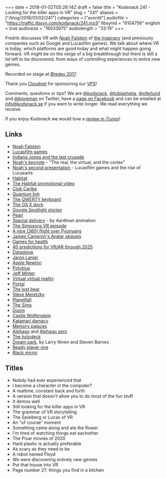 +++
date = 2018-01-02T05:26:14Z
draft = false
title = "Kodsnack 241 - Looking for the killer apps in VR"
slug = "241"
aliases = ["/blog/2018/01/02/241"]
categories = ["avsnitt"]
audiofile = "https://traffic.libsyn.com/kodsnack/241.mp3"
libsynid = "6104756"
english = true
audiosize = "16033975"
audiolength = "33:19"
+++

Fredrik discusses VR with [Noah Falstein](https://en.wikipedia.org/wiki/Noah_Falstein) of [the Inspiracy](http://www.theinspiracy.com/) (and previously companies such as Google and Lucasfilm games). We talk about where VR is today, which platforms are good today and what might happen going forward. VR might be on the verge of a big breakthrough but there is still a lot left to be discovered, from ways of controlling experiences to entire new genres.

Recorded on stage at [Øredev 2017](http://oredev.org/2017).

Thank you [Cloudnet](http://www.cloudnet.se) for sponsoring our [VPS](http://en.wikipedia.org/wiki/Virtual_private_server)!

Comments, questions or tips? We are [@kodsnack](https://www.twitter.com/kodsnack), [@tobiashieta](https://www.twitter.com/tobiashieta), [@oferlund](https://www.twitter.com/oferlund) and [@bjoreman](https://www.twitter.com/bjoreman) on Twitter, have a [page on Facebook](https://www.facebook.com/kodsnack) and can be emailed at [info@kodsnack.se](mailto:info@kodsnack.se) if you want to write longer. We read everything we receive.

If you enjoy Kodsnack we would love a [review in iTunes](http://itunes.apple.com/se/podcast/kodsnack/id561631498?l=en)!

## Links ##
* [Noah Falstein](https://en.wikipedia.org/wiki/Noah_Falstein)
* [Lucasfilm games](https://en.wikipedia.org/wiki/LucasArts)
* [Indiana Jones and the last crusade](https://en.wikipedia.org/wiki/Indiana_Jones_and_the_Last_Crusade:_The_Graphic_Adventure)
* [Noah's keynote](https://vimeo.com/241863709) - "The real, the virtual, and the cortex"
* [Noah's second presentation](https://vimeo.com/242775763) - Lucasfilm games and the rise of Lucasarts
* [Habitat](https://en.wikipedia.org/wiki/Habitat_%28video_game%29)
* [The Habitat promotional video](https://www.youtube.com/watch?v=VVpulhO3jyc)
* [Club Caribe](http://vzn.eddcoates.com/clubcaribe/)
* [Quantum link](https://en.wikipedia.org/wiki/Quantum_Link)
* [The QWERTY keyboard](https://en.wikipedia.org/wiki/QWERTY)
* [The OS X dock](https://en.wikipedia.org/wiki/Dock_%28macOS%29)
* [Google Spotlight stories](https://atap.google.com/spotlight-stories/)
* [Pearl](https://www.youtube.com/watch?v=WqCH4DNQBUA&feature=youtu.be)
* [Special delivery](http://www.aardman.com/work/special-delivery/) - by Aardman animation
* [The Simpsons VR episode](http://www.simpsonscardboard.com/)
* [A nice (360) flight over Pyonyang](https://www.youtube.com/watch?v=S44YKdc3G3U&t=430s)
* [James Cameron's Avatar sequels](https://en.wikipedia.org/wiki/Avatar_%282009_film%29#Sequels)
* [Games for health](https://en.wikipedia.org/wiki/Games_for_Health)
* [40 predictions for VR/AR through 2025](https://www.youtube.com/watch?v=iUN2BoZU8xI&t=1697s)
* [Dataglove](https://en.wikipedia.org/wiki/Wired_glove)
* [Jaron Lanier](https://en.wikipedia.org/wiki/Jaron_Lanier)
* [Apple Newton](https://en.wikipedia.org/wiki/Apple_Newton)
* [Polybius](https://en.wikipedia.org/wiki/Polybius_%282017_video_game%29)
* [Jeff Minter](https://en.wikipedia.org/wiki/Jeff_Minter)
* [Virtual virtual reality](https://www.youtube.com/watch?v=Sb1efNYhkGI)
* [Portal](https://en.wikipedia.org/wiki/Portal_%28video_game%29)
* [The lost bear](https://www.thelostbeargame.com/)
* [Steve Meretzky](https://en.wikipedia.org/wiki/Steve_Meretzky)
* [Planetfall](https://en.wikipedia.org/wiki/Planetfall)
* [The Sims](https://en.wikipedia.org/wiki/The_Sims)
* [Doom](https://en.wikipedia.org/wiki/Doom_%281993_video_game%29)
* [Castle Wolfenstein](https://en.wikipedia.org/wiki/Castle_Wolfenstein)
* [Katamari damacy](https://en.wikipedia.org/wiki/Katamari_Damacy)
* [Memory palaces](https://en.wikipedia.org/wiki/Method_of_loci)
* [Alphago](https://en.wikipedia.org/wiki/AlphaGo) and [Alphago zero](https://en.wikipedia.org/wiki/AlphaGo_Zero)
* [The holodeck](https://en.wikipedia.org/wiki/Holodeck)
* [Dream park](https://en.wikipedia.org/wiki/Dream_Park), by Larry Niven and Steven Barnes
* [Ready player one](https://en.wikipedia.org/wiki/Ready_Player_One)
* [Black mirror](https://en.wikipedia.org/wiki/Black_Mirror)

## Titles ##
* Nobdy had ever experienced that
* I become a character in the computer?
* A realtime, constant back and forth
* A version that doesn't allow you to do most of the fun stuff
* It demos well
* Still looking for the killer apps in VR
* The grammar of VR storytelling
* The Spielberg or Lucas of VR
* An "of course" moment
* Something came along and ate the flower
* I'm tired of watching things eat eachother
* The Pixar movies of 2020
* Hard plastic is actually preferable
* As scary as they need to be
* A robot named Floyd
* We were discovering entirely new genres
* Put that house into VR
* Page number 27: things you find in a kitchen